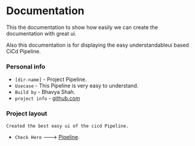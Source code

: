# Documentation

This the documentation to show how easily we can create the documentation with great ui.

<!-- ![Image title](https://github.com/BHAVYASHAHM123/bhairavwaters/blob/main/images/team1.png#only-light)
![Image title](images\team1.png#only-dark) -->



Also this documentation is for displaying the easy understandableui based CiCd Pipeline.

### Personal info

* `[dir-name]` - Project Pipeline.
* `Usecase` - This Pipeline is very easy to understand.
* `Build by` - Bhavya Shah.
* `project info` - [github.com](https://github.com/BHAVYASHAHM123)

### Project layout
    Created the best easy ui of the cicd Pipeline.
    
* `Check Here` ---> [Pipeline](https://bhavyashahm123.github.io/project_pipeline/pipeline_flow/).
